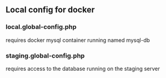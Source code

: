 ## Local config for docker

### local.global-config.php
requires docker mysql container running named mysql-db

### staging.global-config.php
requires access to the database running on the staging server